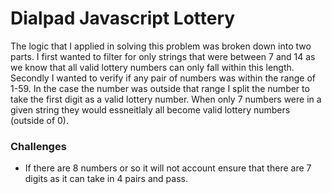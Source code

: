 # Dialpad Javascript Lottery

The logic that I applied in solving this problem was broken down into two parts. I first wanted to filter for only strings that were between 7 and 14 as we know that all valid lottery numbers can only fall within this length. Secondly I wanted to verify if any pair of numbers was within the range of 1-59. In the case the number was outside that range I split the number to take the first digit as a valid lottery number. When only 7 numbers were in a given string they would essneitlaly all become valid lottery numbers (outside of 0). 

### Challenges
- If there are 8 numbers or so it will not account ensure that there are 7 digits as it can take in 4 pairs and pass. 
